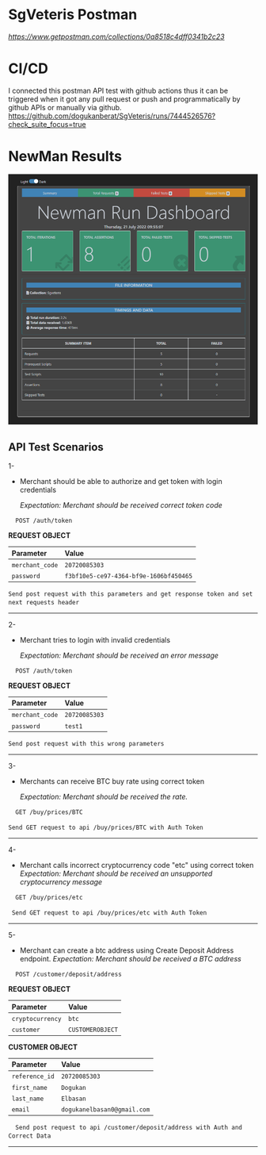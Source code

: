# SgVeteris Postman
_https://www.getpostman.com/collections/0a8518c4dff0341b2c23_


# CI/CD
I connected this postman API test with github actions thus it can be triggered when it got any pull request or push and programmatically by github APIs or manually via github.
https://github.com/dogukanberat/SgVeteris/runs/7444526576?check_suite_focus=true

# NewMan Results
![](newman.png) 

## API Test Scenarios

1-
- Merchant should be able to authorize and get token with login credentials

  _Expectation: Merchant should be received correct token code_


```http
  POST /auth/token
```


**REQUEST OBJECT**

| Parameter        | Value         | 
|:----------------|:--------------|
| `merchant_code` | `20720085303` | 
| `password`      | `f3bf10e5-ce97-4364-bf9e-1606bf450465`       |

`Send post request with this parameters and get response token and set next requests header
`


---
2-
- Merchant tries to login with invalid credentials

  _Expectation: Merchant should be received an error message_

```http
  POST /auth/token
```
**REQUEST OBJECT**

| Parameter        | Value         | 
|:----------------|:--------------|
| `merchant_code` | `20720085303` | 
| `password`      | `test1`       |

`Send post request with this wrong parameters
`


---
3-
- Merchants can receive BTC buy rate using correct token

  _Expectation: Merchant should be received the rate._

```http
  GET /buy/prices/BTC
```
`Send GET request to api /buy/prices/BTC with Auth Token
`




---
4-
- Merchant calls incorrect cryptocurrency code "etc" using correct token
  _Expectation: Merchant should be received an unsupported cryptocurrency message_


```http
  GET /buy/prices/etc
```
`  Send GET request to api /buy/prices/etc with Auth Token
`


---
5-
- Merchant can create a btc address using Create Deposit Address endpoint.
  _Expectation: Merchant should be received a BTC address_



```http
  POST /customer/deposit/address
```


**REQUEST OBJECT**

| Parameter        | Value            | 
|:----------------|:-----------------|
| `cryptocurrency` | `btc`            | 
| `customer`      | `CUSTOMEROBJECT` |



**CUSTOMER OBJECT**

| Parameter        | Value            | 
|:----------------|:-----------------|
| `reference_id` | `20720085303`            | 
| `first_name`      | `Dogukan` |
| `last_name`      | `Elbasan` |
| `email`      | `dogukanelbasan0@gmail.com` |


`  Send post request to api /customer/deposit/address with Auth and Correct Data`

---
